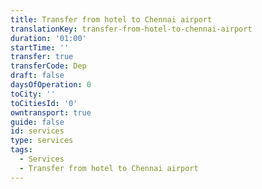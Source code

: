```yaml
---
title: Transfer from hotel to Chennai airport
translationKey: transfer-from-hotel-to-chennai-airport
duration: '01:00'
startTime: ''
transfer: true
transferCode: Dep
draft: false
daysOfOperation: 0
toCity: ''
toCitiesId: '0'
owntransport: true
guide: false
id: services
type: services
tags:
  - Services
  - Transfer from hotel to Chennai airport
---
```

